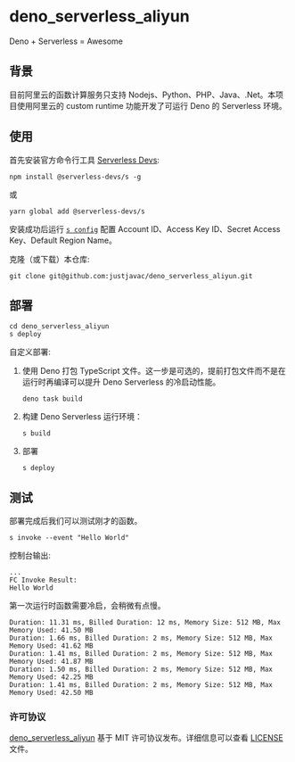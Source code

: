 # deno_serverless_aliyun

Deno + Serverless = Awesome

## 背景

目前阿里云的函数计算服务只支持 Nodejs、Python、PHP、Java、.Net。本项目使用阿里云的 custom runtime 功能开发了可运行 Deno 的 Serverless 环境。

## 使用

首先安装官方命令行工具 [Serverless Devs](https://docs.serverless-devs.com/serverless-devs/install):

```shell
npm install @serverless-devs/s -g
```

或

```shell
yarn global add @serverless-devs/s
```

安装成功后运行 [`s config`](https://docs.serverless-devs.com/serverless-devs/command/config) 配置 Account ID、Access Key ID、Secret
Access Key、Default Region Name。

克隆（或下载）本仓库:

```shell
git clone git@github.com:justjavac/deno_serverless_aliyun.git
```

## 部署

```shell
cd deno_serverless_aliyun
s deploy
```

自定义部署:

1. 使用 Deno 打包 TypeScript 文件。这一步是可选的，提前打包文件而不是在运行时再编译可以提升 Deno Serverless 的冷启动性能。

   ```shell
   deno task build
   ```

2. 构建 Deno Serverless 运行环境：

   ```shell
   s build
   ```

3. 部署

   ```shell
   s deploy
   ```

## 测试

部署完成后我们可以测试刚才的函数。

```shell
s invoke --event "Hello World"
```

控制台输出:

```plain
...
FC Invoke Result:
Hello World
```

第一次运行时函数需要冷启，会稍微有点慢。

```plain
Duration: 11.31 ms, Billed Duration: 12 ms, Memory Size: 512 MB, Max Memory Used: 41.50 MB
Duration: 1.66 ms, Billed Duration: 2 ms, Memory Size: 512 MB, Max Memory Used: 41.62 MB
Duration: 1.41 ms, Billed Duration: 2 ms, Memory Size: 512 MB, Max Memory Used: 41.87 MB
Duration: 1.50 ms, Billed Duration: 2 ms, Memory Size: 512 MB, Max Memory Used: 42.25 MB
Duration: 1.41 ms, Billed Duration: 2 ms, Memory Size: 512 MB, Max Memory Used: 42.50 MB
```

### 许可协议

[deno_serverless_aliyun](https://github.com/justjavac/deno_serverless_aliyun) 基于 MIT 许可协议发布。详细信息可以查看
[LICENSE](./LICENSE) 文件。
